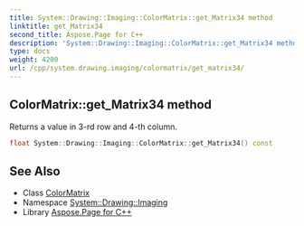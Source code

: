 ```yaml
---
title: System::Drawing::Imaging::ColorMatrix::get_Matrix34 method
linktitle: get_Matrix34
second_title: Aspose.Page for C++
description: 'System::Drawing::Imaging::ColorMatrix::get_Matrix34 method. Returns a value in 3-rd row and 4-th column in C++.'
type: docs
weight: 4200
url: /cpp/system.drawing.imaging/colormatrix/get_matrix34/
---
```

## ColorMatrix::get_Matrix34 method


Returns a value in 3-rd row and 4-th column.

```cpp
float System::Drawing::Imaging::ColorMatrix::get_Matrix34() const
```

## See Also

* Class [ColorMatrix](../)
* Namespace [System::Drawing::Imaging](../../)
* Library [Aspose.Page for C++](../../../)
